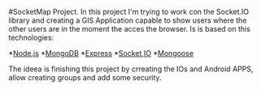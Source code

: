 #SocketMap Project.
In this project I'm trying to work con the Socket.IO library and creating a GIS Application capable to show users where the other users are in the moment the acces the browser.
Is is based on this technologies:

*[Node.js](https://nodejs.org/en/)
*[MongoDB](https://www.mongodb.org/)
*[Express](http://expressjs.com/)
*[Socket,IO](http://socket.io/)
*[Mongoose](http://mongoosejs.com/)

The ideea is finishing this project by crreating the IOs and Android APPS, allow creating groups and add some security.